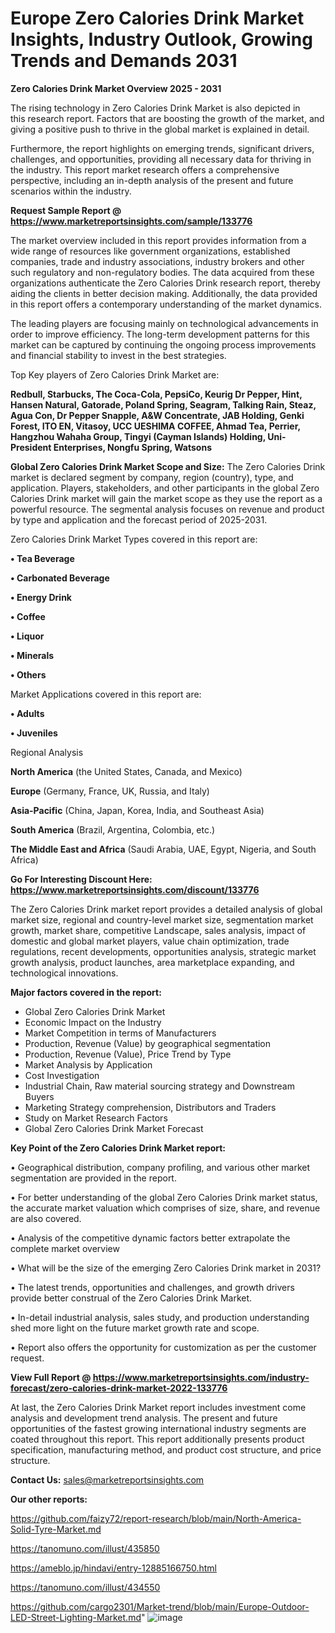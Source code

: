 # Europe Zero Calories Drink Market Insights, Industry Outlook, Growing Trends and Demands 2031

<Strong> Zero Calories Drink Market Overview 2025 - 2031</strong>

The rising technology in Zero Calories Drink Market is also depicted in this research report. Factors that are boosting the growth of the market, and giving a positive push to thrive in the global market is explained in detail.

Furthermore, the report highlights on emerging trends, significant drivers, challenges, and opportunities, providing all necessary data for thriving in the industry. This report market research offers a comprehensive perspective, including an in-depth analysis of the present and future scenarios within the industry.

<strong>Request Sample Report @ <a href=https://www.marketreportsinsights.com/sample/133776>https://www.marketreportsinsights.com/sample/133776</a></strong>

The market overview included in this report provides information from a wide range of resources like government organizations, established companies, trade and industry associations, industry brokers and other such regulatory and non-regulatory bodies. The data acquired from these organizations authenticate the Zero Calories Drink research report, thereby aiding the clients in better decision making. Additionally, the data provided in this report offers a contemporary understanding of the market dynamics.

The leading players are focusing mainly on technological advancements in order to improve efficiency. The long-term development patterns for this market can be captured by continuing the ongoing process improvements and financial stability to invest in the best strategies.

Top Key players of Zero Calories Drink Market are:

<strong>Redbull, Starbucks, The Coca-Cola, PepsiCo, Keurig Dr Pepper, Hint, Hansen Natural, Gatorade, Poland Spring, Seagram, Talking Rain, Steaz, Agua Con, Dr Pepper Snapple, A&W Concentrate, JAB Holding, Genki Forest, ITO EN, Vitasoy, UCC UESHIMA COFFEE, Ahmad Tea, Perrier, Hangzhou Wahaha Group, Tingyi (Cayman Islands) Holding, Uni-President Enterprises, Nongfu Spring, Watsons</strong>

<strong><b>Global Zero Calories Drink Market Scope and Size:</b></strong>
The Zero Calories Drink market is declared segment by company, region (country), type, and application. Players, stakeholders, and other participants in the global Zero Calories Drink market will gain the market scope as they use the report as a powerful resource. The segmental analysis focuses on revenue and product by type and application and the forecast period of 2025-2031.

Zero Calories Drink Market Types covered in this report are:

<strong>• Tea Beverage

• Carbonated Beverage

• Energy Drink

• Coffee

• Liquor

• Minerals

• Others</strong>

Market Applications covered in this report are:

<strong>• Adults

• Juveniles</strong> 

Regional Analysis

<strong>North America</strong> (the United States, Canada, and Mexico)

<strong>Europe</strong> (Germany, France, UK, Russia, and Italy)

<strong>Asia-Pacific</strong> (China, Japan, Korea, India, and Southeast Asia)

<strong>South America</strong> (Brazil, Argentina, Colombia, etc.)

<strong>The Middle East and Africa</strong> (Saudi Arabia, UAE, Egypt, Nigeria, and South Africa)

<strong>Go For Interesting Discount Here: <a href=https://www.marketreportsinsights.com/discount/133776>https://www.marketreportsinsights.com/discount/133776</a></strong>

The Zero Calories Drink market report provides a detailed analysis of global market size, regional and country-level market size, segmentation market growth, market share, competitive Landscape, sales analysis, impact of domestic and global market players, value chain optimization, trade regulations, recent developments, opportunities analysis, strategic market growth analysis, product launches, area marketplace expanding, and technological innovations.

<strong><b>Major factors covered in the report:</b></strong>
<ul>
  <li>Global Zero Calories Drink Market </li>
  <li>Economic Impact on the Industry</li>
  <li>Market Competition in terms of Manufacturers</li>
  <li>Production, Revenue (Value) by geographical segmentation</li>
  <li>Production, Revenue (Value), Price Trend by Type</li>
  <li>Market Analysis by Application</li>
  <li>Cost Investigation</li>
  <li>Industrial Chain, Raw material sourcing strategy and Downstream Buyers</li>
  <li>Marketing Strategy comprehension, Distributors and Traders</li>
  <li>Study on Market Research Factors</li>
  <li>Global Zero Calories Drink Market Forecast</li>
</ul>

<strong><b>Key Point of the Zero Calories Drink Market report:</b></strong>

• Geographical distribution, company profiling, and various other market segmentation are provided in the report.

• For better understanding of the global Zero Calories Drink market status, the accurate market valuation which comprises of size, share, and revenue are also covered.

• Analysis of the competitive dynamic factors better extrapolate the complete market overview

• What will be the size of the emerging Zero Calories Drink market in 2031?

• The latest trends, opportunities and challenges, and growth drivers provide better construal of the Zero Calories Drink Market.

• In-detail industrial analysis, sales study, and production understanding shed more light on the future market growth rate and scope.

• Report also offers the opportunity for customization as per the customer request.

<strong><b>View Full Report @ <a href=https://www.marketreportsinsights.com/industry-forecast/zero-calories-drink-market-2022-133776>https://www.marketreportsinsights.com/industry-forecast/zero-calories-drink-market-2022-133776</a></b></strong>


At last, the Zero Calories Drink Market report includes investment come analysis and development trend analysis. The present and future opportunities of the fastest growing international industry segments are coated throughout this report. This report additionally presents product specification, manufacturing method, and product cost structure, and price structure.

<strong>Contact Us:</strong>
sales@marketreportsinsights.com

<strong>Our other reports:</strong>

<a href=https://github.com/faizy72/report-research/blob/main/North-America-Solid-Tyre-Market.md>https://github.com/faizy72/report-research/blob/main/North-America-Solid-Tyre-Market.md</a>

<a href=https://tanomuno.com/illust/435850>https://tanomuno.com/illust/435850</a>

<a href=https://ameblo.jp/hindavi/entry-12885166750.html>https://ameblo.jp/hindavi/entry-12885166750.html</a>

<a href=https://tanomuno.com/illust/434550>https://tanomuno.com/illust/434550</a>

<a href=https://github.com/cargo2301/Market-trend/blob/main/Europe-Outdoor-LED-Street-Lighting-Market.md>https://github.com/cargo2301/Market-trend/blob/main/Europe-Outdoor-LED-Street-Lighting-Market.md</a>"
![image](https://github.com/user-attachments/assets/8ae9ab67-261d-4c7d-a750-a1b62eaf544a)

